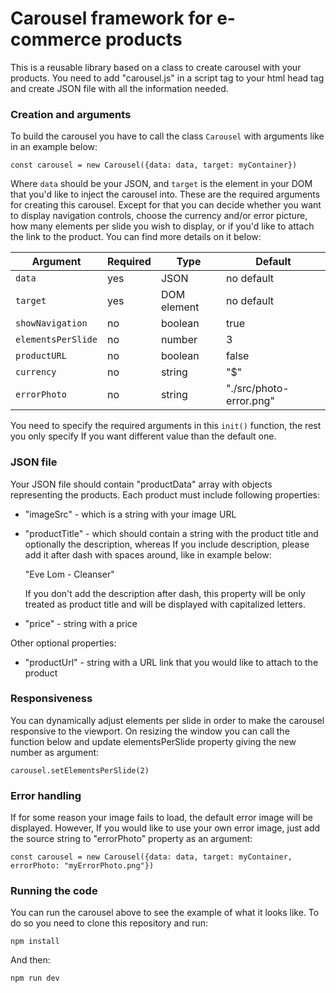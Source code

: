 # Carousel framework for e-commerce products

This is a reusable library based on a class to create carousel with your products. You need to add "carousel.js" in a script tag to your html head tag and create JSON file with all the information needed. 

### Creation and arguments

To build the carousel you have to call the class ```Carousel``` with arguments like in an example below: 

```
const carousel = new Carousel({data: data, target: myContainer})
```
Where ```data``` should be your JSON, and ```target``` is the element in your DOM that you'd like to inject the carousel into. These are the required arguments for creating this carousel. Except for that you can decide whether you want to display navigation controls, choose the currency and/or error picture, how many elements per slide you wish to display, or if you'd like to attach the link to the product. You can find more details on it below: 

Argument | Required | Type | Default 
------- | ------- | ------- | ------- |
```data``` | yes | JSON | no default 
```target``` | yes | DOM element | no default 
```showNavigation``` | no | boolean | true
```elementsPerSlide``` | no | number | 3
```productURL``` | no | boolean | false 
```currency``` | no | string | "$" 
```errorPhoto```| no | string | "./src/photo-error.png"

You need to specify the required arguments in this ```init()``` function, the rest you only specify If you want different value than the default one. 

### JSON file 

Your JSON file should contain "productData" array with objects representing the products. Each product must include following properties: 

* "imageSrc" - which is a string with your image URL 
* "productTitle" - which should contain a string with the product title and optionally the description, whereas If you include description, please add it after dash with spaces around, like in example below: 

  "Eve Lom - Cleanser"

  If you don't add the description after dash, this property will be only treated as product title and will be displayed with capitalized letters. 
* "price" - string with a price 

Other optional properties: 

* "productUrl" - string with a URL link that you would like to attach to the product


### Responsiveness 

You can dynamically adjust elements per slide in order to make the carousel responsive to the viewport. On resizing the window you can call the function below and update elementsPerSlide property giving the new number as argument: 

```
carousel.setElementsPerSlide(2)
```

### Error handling 

If for some reason your image fails to load, the default error image will be displayed. However, If you would like to use your own error image, just add the source string to "errorPhoto" property as an argument: 

```
const carousel = new Carousel({data: data, target: myContainer, errorPhoto: "myErrorPhoto.png"})
```

### Running the code

You can run the carousel above to see the example of what it looks like. To do so you need to clone this repository and run: 

```
npm install
```
And then:

```
npm run dev
```